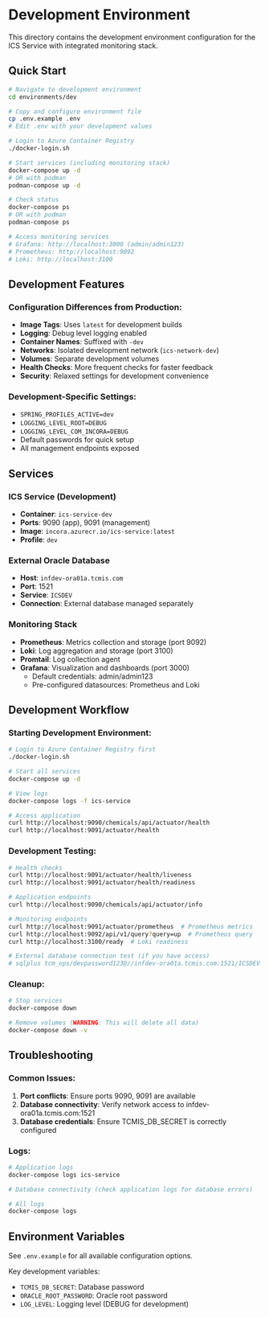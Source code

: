 # Development Environment

This directory contains the development environment configuration for the ICS Service with integrated monitoring stack.

## Quick Start

```bash
# Navigate to development environment
cd environments/dev

# Copy and configure environment file
cp .env.example .env
# Edit .env with your development values

# Login to Azure Container Registry
./docker-login.sh

# Start services (including monitoring stack)
docker-compose up -d
# OR with podman
podman-compose up -d

# Check status
docker-compose ps
# OR with podman
podman-compose ps

# Access monitoring services
# Grafana: http://localhost:3000 (admin/admin123)
# Prometheus: http://localhost:9092
# Loki: http://localhost:3100
```

## Development Features

### Configuration Differences from Production:
- **Image Tags**: Uses `latest` for development builds
- **Logging**: Debug level logging enabled
- **Container Names**: Suffixed with `-dev`
- **Networks**: Isolated development network (`ics-network-dev`)
- **Volumes**: Separate development volumes
- **Health Checks**: More frequent checks for faster feedback
- **Security**: Relaxed settings for development convenience

### Development-Specific Settings:
- `SPRING_PROFILES_ACTIVE=dev`
- `LOGGING_LEVEL_ROOT=DEBUG`
- `LOGGING_LEVEL_COM_INCORA=DEBUG`
- Default passwords for quick setup
- All management endpoints exposed

## Services

### ICS Service (Development)
- **Container**: `ics-service-dev`
- **Ports**: 9090 (app), 9091 (management)
- **Image**: `incora.azurecr.io/ics-service:latest`
- **Profile**: `dev`

### External Oracle Database
- **Host**: `infdev-ora01a.tcmis.com`
- **Port**: 1521
- **Service**: `ICSDEV`
- **Connection**: External database managed separately

### Monitoring Stack
- **Prometheus**: Metrics collection and storage (port 9092)
- **Loki**: Log aggregation and storage (port 3100)
- **Promtail**: Log collection agent
- **Grafana**: Visualization and dashboards (port 3000)
  - Default credentials: admin/admin123
  - Pre-configured datasources: Prometheus and Loki

## Development Workflow

### Starting Development Environment:
```bash
# Login to Azure Container Registry first
./docker-login.sh

# Start all services
docker-compose up -d

# View logs
docker-compose logs -f ics-service

# Access application
curl http://localhost:9090/chemicals/api/actuator/health
curl http://localhost:9091/actuator/health
```

### Development Testing:
```bash
# Health checks
curl http://localhost:9091/actuator/health/liveness
curl http://localhost:9091/actuator/health/readiness

# Application endpoints
curl http://localhost:9090/chemicals/api/actuator/info

# Monitoring endpoints
curl http://localhost:9091/actuator/prometheus  # Prometheus metrics
curl http://localhost:9092/api/v1/query?query=up  # Prometheus query
curl http://localhost:3100/ready  # Loki readiness

# External database connection test (if you have access)
# sqlplus tcm_ops/devpassword123@//infdev-ora01a.tcmis.com:1521/ICSDEV
```

### Cleanup:
```bash
# Stop services
docker-compose down

# Remove volumes (WARNING: This will delete all data)
docker-compose down -v
```

## Troubleshooting

### Common Issues:
1. **Port conflicts**: Ensure ports 9090, 9091 are available
2. **Database connectivity**: Verify network access to infdev-ora01a.tcmis.com:1521
3. **Database credentials**: Ensure TCMIS_DB_SECRET is correctly configured

### Logs:
```bash
# Application logs
docker-compose logs ics-service

# Database connectivity (check application logs for database errors)

# All logs
docker-compose logs
```

## Environment Variables

See `.env.example` for all available configuration options.

Key development variables:
- `TCMIS_DB_SECRET`: Database password
- `ORACLE_ROOT_PASSWORD`: Oracle root password
- `LOG_LEVEL`: Logging level (DEBUG for development)
